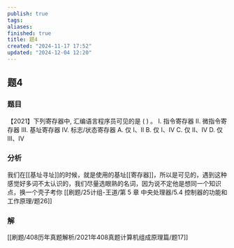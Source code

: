 ```yaml
---
publish: true
tags: 
aliases: 
finished: true
title: 题4
created: "2024-11-17 17:52"
updated: "2024-12-04 12:20"
---
```

## 题4
### 题目
【2021】下列寄存器中, 汇编语言程序员可见的是 ( ) 。 
I. 指令寄存器 
II. 微指令寄存器
III. 基址寄存器 
IV. 标志/状态寄存器
A. 仅 I、II 
B. 仅 I、IV 
C. 仅 II、IV 
D. 仅 III、IV
### 分析
我们在[[基址寻址]]的时候，就是使用的基址[[寄存器]]，所以是可见的，遇到这种感觉好多词不太认识的，我们尽量选眼熟的名词，因为说不定他是想同一个知识点，换一个壳子考你
[[刷题/25计组-王道/第 5 章 中央处理器/5.4 控制器的功能和工作原理/题26]]
### 解
[[刷题/408历年真题解析/2021年408真题计算机组成原理篇/题17]]
